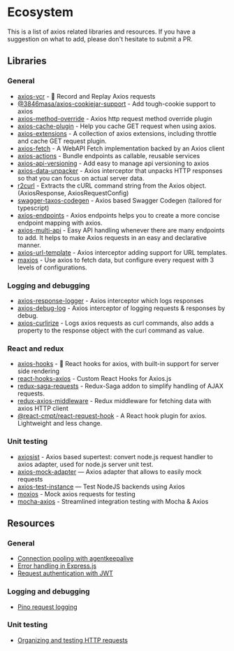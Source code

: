 # Ecosystem

This is a list of axios related libraries and resources. If you have a suggestion on what to add, please don't hesitate to submit a PR.

## Libraries

### General

* [axios-vcr](https://github.com/nettofarah/axios-vcr) - 📼 Record and Replay Axios requests
* [@3846masa/axios-cookiejar-support](https://github.com/3846masa/axios-cookiejar-support) - Add tough-cookie support to axios
* [axios-method-override](https://github.com/jacobbuck/axios-method-override) - Axios http request method override plugin
* [axios-cache-plugin](https://github.com/jin5354/axios-cache-plugin) - Help you cache GET request when using axios.
* [axios-extensions](https://github.com/kuitos/axios-extensions) - A collection of axios extensions, including throttle and cache GET request plugin.
* [axios-fetch](https://github.com/lifeomic/axios-fetch) - A WebAPI Fetch implementation backed by an Axios client
* [axios-actions](https://github.com/davestewart/axios-actions) - Bundle endpoints as callable, reusable services
* [axios-api-versioning](https://weffe.github.io/axios-api-versioning) - Add easy to manage api versioning to axios
* [axios-data-unpacker](https://github.com/anubhavsrivastava/axios-data-unpacker) - Axios interceptor that unpacks HTTP responses so that you can focus on actual server data.
* [r2curl](https://github.com/uyu423/r2curl) - Extracts the cURL command string from the Axios object. (AxiosResponse, AxiosRequestConfig)
* [swagger-taxos-codegen](https://github.com/michalzaq12/swagger-taxos-codegen) - Axios based Swagger Codegen (tailored for typescript)
* [axios-endpoints](https://github.com/renancaraujo/axios-endpoints) - Axios endpoints helps you to create a more concise endpoint mapping with axios.
* [axios-multi-api](https://github.com/MattCCC/axios-multi-api) - Easy API handling whenever there are many endpoints to add. It helps to make Axios requests in an easy and declarative manner.
* [axios-url-template](https://github.com/rafw87/axios-url-template) - Axios interceptor adding support for URL templates.
* [maxios](https://github.com/BboyAwey/maxios) - Use axios to fetch data, but configure every request with 3 levels of configurations.

### Logging and debugging

* [axios-response-logger](https://github.com/srph/axios-response-logger) - Axios interceptor which logs responses
* [axios-debug-log](https://github.com/Gerhut/axios-debug-log) - Axios interceptor of logging requests & responses by debug.
* [axios-curlirize](https://www.npmjs.com/package/axios-curlirize) - Logs axios requests as curl commands, also adds a property to the response object with the curl command as value.

### React and redux

* [axios-hooks](https://github.com/simoneb/axios-hooks) - 🦆 React hooks for axios, with built-in support for server side rendering
* [react-hooks-axios](https://github.com/use-hooks/react-hooks-axios) - Custom React Hooks for Axios.js
* [redux-saga-requests](https://github.com/klis87/redux-saga-requests) - Redux-Saga addon to simplify handling of AJAX requests.
* [redux-axios-middleware](https://github.com/svrcekmichal/redux-axios-middleware) - Redux middleware for fetching data with axios HTTP client
* [@react-cmpt/react-request-hook](https://github.com/react-cmpt/react-request-hook) - A React hook plugin for axios. Lightweight and less change.

### Unit testing

* [axiosist](https://github.com/Gerhut/axiosist) - Axios based supertest: convert node.js request handler to axios adapter, used for node.js server unit test.
* [axios-mock-adapter](https://github.com/ctimmerm/axios-mock-adapter) — Axios adapter that allows to easily mock requests
* [axios-test-instance](https://github.com/remcohaszing/axios-test-instance) — Test NodeJS backends using Axios
* [moxios](https://github.com/axios/moxios) - Mock axios requests for testing
* [mocha-axios](https://github.com/jdrydn/mocha-axios) - Streamlined integration testing with Mocha & Axios

## Resources

### General

* [Connection pooling with agentkeepalive](https://traveling-coderman.net/code/node-architecture/connection-pooling/)
* [Error handling in Express.js](https://traveling-coderman.net/code/node-architecture/axios-error-handling/)
* [Request authentication with JWT](https://traveling-coderman.net/code/node-architecture/http-auth/)

### Logging and debugging

* [Pino request logging](https://traveling-coderman.net/code/node-architecture/logging-http-requests/)

### Unit testing

* [Organizing and testing HTTP requests](https://traveling-coderman.net/code/node-architecture/sending-http-requests/)
